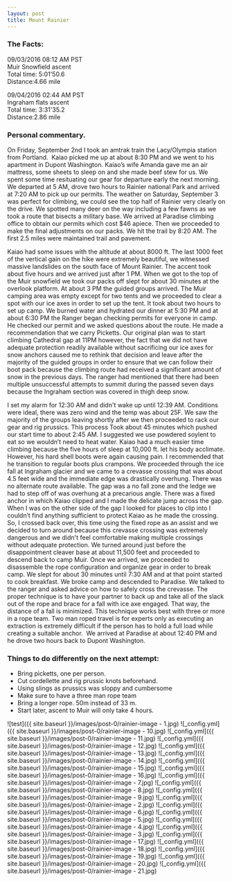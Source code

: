 ```yaml
---
layout: post
title: Mount Rainier
---
```

### The Facts:
09/03/2016 08:12 AM PST  
Muir Snowfield ascent  
Total time: 5:01'50.6  
Distance:4.66 mile  

09/04/2016 02:44 AM PST  
Ingraham flats ascent  
Total time: 3:31'35.2  
Distance:2.86 mile  


### Personal commentary.
On Friday, September 2nd I took an amtrak train the Lacy/Olympia station from Portland.  Kaiao picked me up at about 8:30 PM and we went to his apartment in Dupont Washington. Kaiao’s wife Amanda gave me an air mattress, some sheets to sleep on and she made beef stew for us. We spent some time resituating our gear for departure early the next morning. We departed at 5 AM, drove two hours to Rainier national Park and arrived at 7:20 AM to pick up our permits. The weather on Saturday, September 3 was perfect for climbing, we could see the top half of Rainier very clearly on the drive. We spotted many deer on the way including a few fawns as we took a route that bisects a military base. We arrived at Paradise climbing office to obtain our permits which cost $46 apiece. Then we proceeded to make the final adjustments on our packs. We hit the trail by 8:20 AM. The first 2.5 miles were maintained trail and pavement. 

Kaiao had some issues with the altitude at about 8000 ft. The last 1000 feet of the vertical gain on the hike were extremely beautiful, we witnessed massive landslides on the south face of Mount Rainier. The accent took about five hours and we arrived just after 1 PM. When we got to the top of the Muir snowfield we took our packs off slept for about 30 minutes at the overlook platform. At about 3 PM the guided groups arrived. The Muir camping area was empty except for two tents and we proceeded to clear a spot with our ice axes in order to set up the tent. It took about two hours to set up camp. We burned water and hydrated our dinner at 5:30 PM and at about 6:30 PM the Ranger began checking permits for everyone in camp. He checked our permit and we asked questions about the route. He made a recommendation that we carry Picketts. Our original plan was to start climbing Cathedral gap at 11PM however, the fact that we did not have adequate protection readily available without sacrificing our ice axes for snow anchors caused me to rethink that decision and leave after the majority of the guided groups in order to ensure that we can follow their boot pack because the climbing route had received a significant amount of snow in the previous days. The ranger had mentioned that there had been multiple unsuccessful attempts to summit during the passed seven days because the Ingraham section was covered in thigh deep snow.  

I set my alarm for 12:30 AM and didn't wake up until 12:39 AM. Conditions were ideal, there was zero wind and the temp was about 25F. We saw the majority of the groups leaving shortly after we then proceeded to rack our gear and rig prussics. This process Took about 45 minutes which pushed our start time to about 2:45 AM. I suggested we use powdered soylent to eat so we wouldn’t need to heat water. Kaiao had a much easier time climbing because the five hours of sleep at 10,000 ft. let his body acclimate. However, his hard shell boots were again causing pain. I recommended that he transition to regular boots plus crampons. We proceeded through the ice fall at Ingraham glacier and we came to a crevasse crossing that was about 4.5 feet wide and the immediate edge was drastically overhung. There was no alternate route available. The gap was a no fall zone and the ledge we had to step off of was overhung at a precarious angle. There was a fixed anchor in which Kaiao clipped and I made the delicate jump across the gap. When I was on the other side of the gap I looked for places to clip into I couldn’t find anything sufficient to protect Kaiao as he made the crossing. So, I crossed back over, this time using the fixed rope as an assist and we decided to turn around because this crevasse crossing was extremely dangerous and we didn't feel comfortable making multiple crossings without adequate protection. We turned around just before the disappointment cleaver base at about 11,500 feet and proceeded to descend back to camp Muir. Once we arrived, we proceeded to disassemble the rope configuration and organize gear in order to break camp. We slept for about 30 minutes until 7:30 AM and at that point started to cook breakfast. We broke camp and descended to Paradise. 
We talked to the ranger and asked advice on how to safely cross the crevasse. The proper technique is to have your partner to back up and take all of the slack out of the rope and brace for a fall with ice axe engaged. That way, the distance of a fall is minimized. This technique works best with three or more in a rope team. Two man roped travel is for experts only as executing an extraction is extremely difficult if the person has to hold a full load while creating a suitable anchor.  
We arrived at Paradise at about 12:40 PM and he drove two hours back to Dupont Washington. 

### Things to do differently on the next attempt:
* Bring picketts, one per person. 
* Cut cordellette and rig prussic knots beforehand.
* Using slings as prussics was sloppy and cumbersome
* Make sure to have a three man rope team
* Bring a longer rope. 50m instead of 33 m. 
* Start later, ascent to Muir will only take 4 hours.  

![test]({{ site.baseurl }}/images/post-0/rainier-image - 1.jpg)
![_config.yml]({{ site.baseurl }}/images/post-0/rainier-image - 10.jpg)
![_config.yml]({{ site.baseurl }}/images/post-0/rainier-image - 11.jpg)
![_config.yml]({{ site.baseurl }}/images/post-0/rainier-image - 12.jpg)
![_config.yml]({{ site.baseurl }}/images/post-0/rainier-image - 13.jpg)
![_config.yml]({{ site.baseurl }}/images/post-0/rainier-image - 14.jpg)
![_config.yml]({{ site.baseurl }}/images/post-0/rainier-image - 15.jpg)
![_config.yml]({{ site.baseurl }}/images/post-0/rainier-image - 16.jpg)
![_config.yml]({{ site.baseurl }}/images/post-0/rainier-image - 7.jpg)
![_config.yml]({{ site.baseurl }}/images/post-0/rainier-image - 8.jpg)
![_config.yml]({{ site.baseurl }}/images/post-0/rainier-image - 9.jpg)
![_config.yml]({{ site.baseurl }}/images/post-0/rainier-image - 2.jpg)
![_config.yml]({{ site.baseurl }}/images/post-0/rainier-image - 6.jpg)
![_config.yml]({{ site.baseurl }}/images/post-0/rainier-image - 5.jpg)
![_config.yml]({{ site.baseurl }}/images/post-0/rainier-image - 4.jpg)
![_config.yml]({{ site.baseurl }}/images/post-0/rainier-image - 3.jpg)
![_config.yml]({{ site.baseurl }}/images/post-0/rainier-image - 17.jpg)
![_config.yml]({{ site.baseurl }}/images/post-0/rainier-image - 18.jpg)
![_config.yml]({{ site.baseurl }}/images/post-0/rainier-image - 19.jpg)
![_config.yml]({{ site.baseurl }}/images/post-0/rainier-image - 20.jpg)
![_config.yml]({{ site.baseurl }}/images/post-0/rainier-image - 21.jpg)

